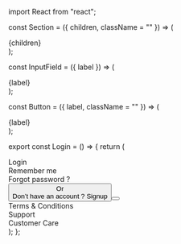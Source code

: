 import React from "react";

const Section = ({ children, className = "" }) => (

  <div className={`flex-col justify-start items-start ${className} flex`}>
    {children}
  </div>
);

const InputField = ({ label }) => (

  <div className="w-[400px] px-4 py-3.5 rounded-xl border border-white justify-start items-center gap-2.5 inline-flex">
    <div className="text-white text-xl font-normal font-['Noto Sans']">
      {label}
    </div>
  </div>
);

const Button = ({ label, className = "" }) => (

  <div
    className={`w-[400px] px-2.5 py-3.5 bg-gradient-to-tr from-[#4821f9] via-[#6f46c0] to-[#e0d3ea] rounded-xl justify-center items-center gap-2.5 inline-flex ${className}`}
  >
    <div className="text-white text-xl font-semibold font-['Noto Sans']">
      {label}
    </div>
  </div>
);

export const Login = () => {
return (

<div className="justify-items-center bg-ffffff">
<div className="w-[460px] h-[748px] px-[30px] bg-gradient-to-bl from-[#1667e0] to-[#e492e5] rounded-tr-[20px] rounded-br-[20px] shadow border border-white backdrop-blur-[53px] flex-col justify-start items-start inline-flex">
<div className="self-stretch h-[30px]" />
<div className="h-[675px] pt-[19.50px] pb-[31.50px] flex-col justify-start items-start gap-[46px] flex">
<Section className="self-stretch gap-[29px] inline-flex">
<Section className="gap-3.5">
<Section>
<div className="text-white text-4xl font-semibold font-['Noto Sans']">
Login
</div>
</Section>
<Section className="gap-[25px]">
<InputField label="Username" />
<Section className="gap-3">
<InputField label="Password" />
<div className="justify-start items-center gap-1 inline-flex">
<div className="w-[18px] h-[18px] relative" />
<div className="text-white text-base font-medium font-['Noto Sans']">
Remember me
</div>
</div>
</Section>
<Section className="justify-center items-center gap-3">
<div className="text-white text-base font-medium font-['Noto Sans']">
Forgot password ?
</div>
</Section>
</Section>
</Section>
<Button label="login" />
<div className="justify-start items-center gap-5 inline-flex">
<div className="w-[170px] h-[0px] border-2 border-[#4c4c4c]" />
<div className="text-[#4c4c4c] text-base font-medium font-['Noto Sans']">
Or
</div>
<div className="w-[170px] h-[0px] border-2 border-[#4c4c4c]" />
</div>
<div className="w-[239px] text-center text-white text-base font-medium font-['Noto Sans']">
Don’t have an account ? Signup
</div>
<Button label="Signup" className="h-[54px]" />
</Section>
<div className="self-stretch px-1.5 py-1 bg-gradient-to-b from-[#616161] to-[#616161] rounded-md justify-between items-center inline-flex">
<div className="justify-start items-start gap-2.5 flex">
<div className="text-white text-base font-normal font-['Noto Sans']">
Terms & Conditions
</div>
</div>
<div className="justify-start items-start gap-2.5 flex">
<div className="text-white text-base font-normal font-['Noto Sans']">
Support
</div>
</div>
<div className="justify-start items-start gap-2.5 flex">
<div className="text-white text-base font-normal font-['Noto Sans']">
Customer Care
</div>
</div>
</div>
</div>
</div>
</div>
);
};

